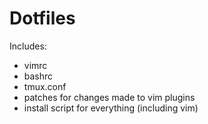 # Dotfiles

Includes:

- vimrc
- bashrc
- tmux.conf
- patches for changes made to vim plugins
- install script for everything (including vim)
